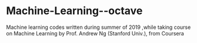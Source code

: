 # Machine-Learning--octave
Machine learning codes written during summer of 2019 ,while taking course on Machine Learning by Prof. Andrew Ng (Stanford Univ.), from Coursera
